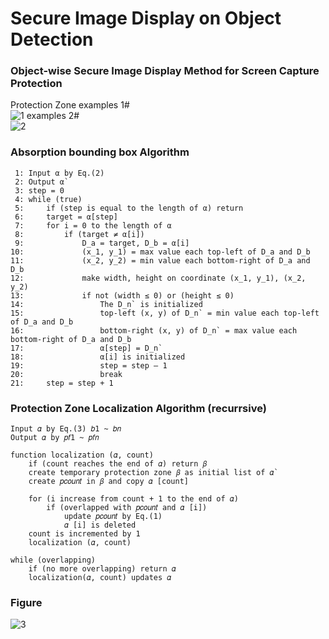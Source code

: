 # Secure Image Display on Object Detection
### Object-wise Secure Image Display Method for Screen Capture Protection
  Protection Zone examples 1#  
  ![1](https://user-images.githubusercontent.com/75716601/106891718-712f1680-672e-11eb-8f50-94b91d920ee3.jpg)
                          examples 2#  
  ![2](https://user-images.githubusercontent.com/75716601/106891772-86a44080-672e-11eb-91c6-f007652cc494.jpg)

### Absorption bounding box Algorithm
     1: Input α by Eq.(2)
     2: Output α`
     3: step = 0
     4: while (true)
     5:     if (step is equal to the length of α) return
     6:     target = α[step]
     7:     for i = 0 to the length of α
     8:         if (target ≠ α[i])
     9:             D_a = target, D_b = α[i]
    10:             (x_1, y_1) = max value each top-left of D_a and D_b
    11:             (x_2, y_2) = min value each bottom-right of D_a and D_b
    12:             make width, height on coordinate (x_1, y_1), (x_2, y_2)
    13:             if not (width ≤ 0) or (height ≤ 0)
    14:                 The D_n` is initialized
    15:                 top-left (x, y) of D_n` = min value each top-left of D_a and D_b
    16:                 bottom-right (x, y) of D_n` = max value each bottom-right of D_a and D_b
    17:                 α[step] = D_n`
    18:                 α[i] is initialized
    19:                 step = step – 1
    20:                 break
    21:     step = step + 1
    
### Protection Zone Localization Algorithm (recurrsive)
    Input 𝛼 by Eq.(3) 𝑏1 ~ 𝑏𝑛  
    Output 𝛼 by 𝑝𝑓1 ~ 𝑝𝑓𝑛  
    
    function localization (𝛼, count)
        if (count reaches the end of 𝛼) return 𝛽
        create temporary protection zone 𝛽 as initial list of 𝛼`
        create 𝑝𝑐𝑜𝑢𝑛𝑡 in 𝛽 and copy 𝛼 [count]
        
        for (i increase from count + 1 to the end of 𝛼)
            if (overlapped with 𝑝𝑐𝑜𝑢𝑛𝑡 and 𝛼 [i])
                update 𝑝𝑐𝑜𝑢𝑛𝑡 by Eq.(1)
                𝛼 [i] is deleted
        count is incremented by 1
        localization (𝛼, count)
        
    while (overlapping)
        if (no more overlapping) return 𝛼
        localization(𝛼, count) updates 𝛼
    
### Figure
  ![3](https://user-images.githubusercontent.com/75716601/106891773-886e0400-672e-11eb-9fb4-7778a8786c4d.jpg)
